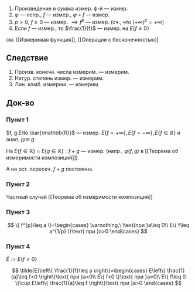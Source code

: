 1. Произведение и сумма измер. ф-й — измер.
2. $\varphi$ — непр., $f$ — измер., $\varphi \circ f$ — измер.
3. $p>0,\ f\geq 0$ — измер. $\implies f^{p}$ — измер. (сч., что $(+\infty)^{p}=+\infty$)
4. Если $f$ — измер., то $\frac{1}{f}$ — измер. на $E\{ f \neq 0 \}$

см. [[Измеримая функция]], [[Операции с бесконечностью]]
## Следствие

1. Произв. конечн. числа измерим. — измерим.
2. Натур. степень измер. — измерим.
3. Лин. комб. измерим. — измерим.
## Док-во

### Пункт 1

$f, g:E\to \bar{\mathbb{R}}$ — измер.
$E\{ f=+\infty \},E\{ f=-\infty \},E\{ f \in \mathbb{R} \}$ и анал. для $g$

На $E\{ f \in \mathbb{R} \}\cap E\{ g \in \mathbb{R} \}:f+g$ — измер. (напр., $\varphi(f, g)$ в [[Теорема об измеримости композиций]]).

А на ост. пересеч. $f+g$ постоянна.
### Пункт 2

Частный случай [[Теорема об измеримости композиций]]
### Пункт 3

$$
\{ f^{p}\leq a \}=\begin{cases}
\varnothing,\ \text{при }a\leq 0\\
E\{ f\leq a^{1/p} \}\text{ при }a>0
\end{cases}
$$

### Пункт 4

$\tilde{E}:=E\{ f\neq 0 \}$

$$
\tilde{E}\left\{  \frac{1}{f}\leq a  \right\}=\begin{cases}
E\left\{  \frac{1}{a}\leq f<0  \right\}\text{ при }a<0\\
E\{ f<0 \}\text{ при }a=0\\
E\{ f\leq 0 \}\cup E\left\{  \frac{1}{a}\leq f  \right\}\text{ при }a>0
\end{cases}
$$
